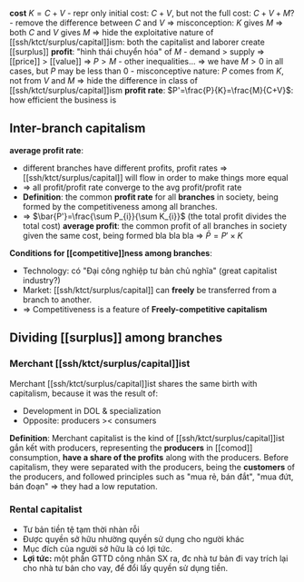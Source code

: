 **cost** $K=C+V$
	- repr only initial cost: $C+V$, but not the full cost: $C+V+M$?
	- remove the difference between $C$ and $V$
	=> misconception: $K$ gives $M$ => both $C$ and $V$ gives $M$
	=> hide the exploitative nature of [[ssh/ktct/surplus/capital]]ism: both the capitalist and laborer create [[surplus]]
**profit**: "hình thái chuyển hóa" of $M$
	- demand > supply => [[price]] > [[value]] => $P > M$
	- other inequalities...
	=> we have $M>0$ in all cases, but $P$ may be less than $0$
	- misconceptive nature: $P$ comes from $K$, not from $V$ and $M$
	=> hide the difference in class of [[ssh/ktct/surplus/capital]]ism
**profit rate**: $P'=\frac{P}{K}=\frac{M}{C+V}$: how efficient the business is

## Inter-branch capitalism
**average profit rate**: 
- different branches have different profits, profit rates => [[ssh/ktct/surplus/capital]] will flow in order to make things more equal
- => all profit/profit rate converge to the avg profit/profit rate
- **Definition**: the common **profit rate** for all **branches** in society, being formed by the competitiveness among all branches.
- => $\bar{P'}=\frac{\sum P_{i}}{\sum K_{i}}$ (the total profit divides the total cost)
**average profit**: the common profit of all branches in society given the same cost, being formed bla bla bla
=> $\bar{P}=P'\times K$

**Conditions for [[competitive]]ness among branches**:
- Technology: có "Đại công nghiệp tư bản chủ nghĩa" (great capitalist industry?)
- Market: [[ssh/ktct/surplus/capital]] can **freely** be transferred from a branch to another.
- => Competitiveness is a feature of **Freely-competitive capitalism**

## Dividing [[surplus]] among branches
### Merchant [[ssh/ktct/surplus/capital]]ist
Merchant [[ssh/ktct/surplus/capital]]ist shares the same birth with capitalism, because it was the result of:
- Development in DOL & specialization
- Opposite: producers >< consumers

**Definition**: Merchant capitalist is the kind of [[ssh/ktct/surplus/capital]]ist gắn kết with producers, representing the **producers** in [[comod]] consumption, **have a share of the profits** along with the producers.
Before capitalism, they were separated with the producers, being the **customers** of the producers, and followed principles such as "mua rẻ, bán đắt", "mua đứt, bán đoạn" => they had a low reputation.

### Rental capitalist
- Tư bản tiền tệ tạm thời nhàn rỗi
- Được quyền sở hữu nhường quyền sử dụng cho người khác
- Mục đích của người sở hữu là có lợi tức.
- **Lợi tức:** một phần GTTD công nhân SX ra, đc nhà tư bản đi vay trích lại cho nhà tư bản cho vay, để đổi lấy quyền sử dụng tiền.